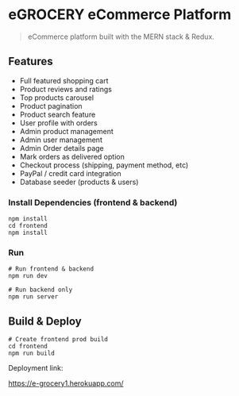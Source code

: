 # eGROCERY eCommerce Platform

> eCommerce platform built with the MERN stack & Redux.

## Features

- Full featured shopping cart
- Product reviews and ratings
- Top products carousel
- Product pagination
- Product search feature
- User profile with orders
- Admin product management
- Admin user management
- Admin Order details page
- Mark orders as delivered option
- Checkout process (shipping, payment method, etc)
- PayPal / credit card integration
- Database seeder (products & users)


### Install Dependencies (frontend & backend)

```
npm install
cd frontend
npm install
```

### Run

```
# Run frontend & backend
npm run dev

# Run backend only
npm run server
```

## Build & Deploy

```
# Create frontend prod build
cd frontend
npm run build
```

Deployment link:

https://e-grocery1.herokuapp.com/

